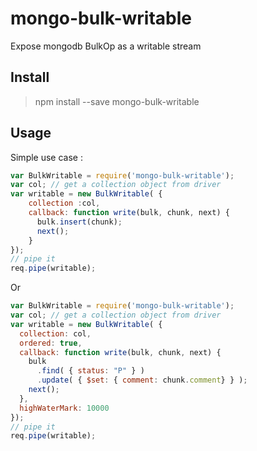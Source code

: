 # mongo-bulk-writable
Expose mongodb BulkOp as a writable stream

## Install 

> npm install --save mongo-bulk-writable

## Usage 

Simple use case :

```js
var BulkWritable = require('mongo-bulk-writable');
var col; // get a collection object from driver
var writable = new BulkWritable( {
    collection :col,
    callback: function write(bulk, chunk, next) {
      bulk.insert(chunk);
      next();
    }
});
// pipe it
req.pipe(writable);

```
Or

```js
var BulkWritable = require('mongo-bulk-writable');
var col; // get a collection object from driver
var writable = new BulkWritable( {
  collection: col,
  ordered: true,
  callback: function write(bulk, chunk, next) {
    bulk
      .find( { status: "P" } )
      .update( { $set: { comment: chunk.comment} } );
    next();
  },
  highWaterMark: 10000
});
// pipe it
req.pipe(writable);

```

